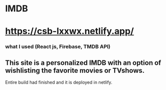 # IMDB
# https://csb-lxxwx.netlify.app/
### what I used (React js, Firebase, TMDB API) 
## This site is a personalized IMDB with an option of wishlisting the favorite movies or TVshows.
Entire build had finished and it is deployed in netlify.
